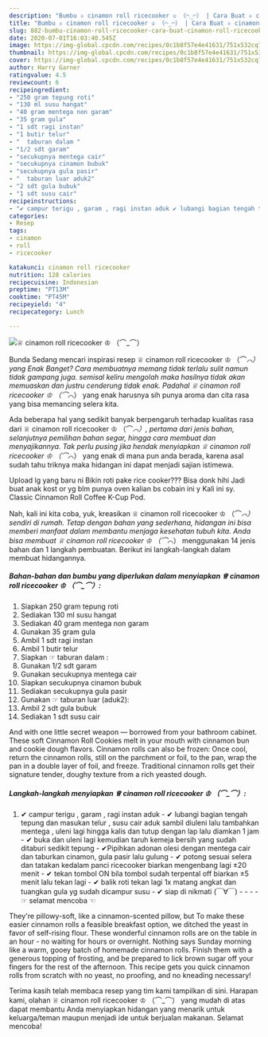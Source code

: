 ```yaml
---
description: "Bumbu ♕ cinamon roll ricecooker ♔ （⌒_⌒） | Cara Buat ♕ cinamon roll ricecooker ♔ （⌒_⌒） Yang Mudah Dan Praktis"
title: "Bumbu ♕ cinamon roll ricecooker ♔ （⌒_⌒） | Cara Buat ♕ cinamon roll ricecooker ♔ （⌒_⌒） Yang Mudah Dan Praktis"
slug: 882-bumbu-cinamon-roll-ricecooker-cara-buat-cinamon-roll-ricecooker-yang-mudah-dan-praktis
date: 2020-07-01T16:03:40.545Z
image: https://img-global.cpcdn.com/recipes/0c1b8f57e4e41631/751x532cq70/♕-cinamon-roll-ricecooker-♔-⌒_⌒-foto-resep-utama.jpg
thumbnail: https://img-global.cpcdn.com/recipes/0c1b8f57e4e41631/751x532cq70/♕-cinamon-roll-ricecooker-♔-⌒_⌒-foto-resep-utama.jpg
cover: https://img-global.cpcdn.com/recipes/0c1b8f57e4e41631/751x532cq70/♕-cinamon-roll-ricecooker-♔-⌒_⌒-foto-resep-utama.jpg
author: Harry Garner
ratingvalue: 4.5
reviewcount: 6
recipeingredient:
- "250 gram tepung roti"
- "130 ml susu hangat"
- "40 gram mentega non garam"
- "35 gram gula"
- "1 sdt ragi instan"
- "1 butir telur"
- "  taburan dalam "
- "1/2 sdt garam"
- "secukupnya mentega cair"
- "secukupnya cinamon bubuk"
- "secukupnya gula pasir"
- "  taburan luar aduk2"
- "2 sdt gula bubuk"
- "1 sdt susu cair"
recipeinstructions:
- "✔ campur terigu , garam , ragi instan aduk ✔ lubangi bagian tengah tepung dan masukan telur , susu cair aduk sambil diuleni lalu tambahkan mentega , uleni lagi hingga kalis dan tutup dengan lap lalu diamkan 1 jam ✔ buka dan uleni lagi kemudian taruh kemeja bersih yang sudah ditaburi sedikit tepung ✔Pipihkan adonan olesi dengan mentega cair dan taburkan cinamon, gula pasir lalu gulung ✔ potong sesuai selera dan tatakan kedalam panci ricecooker biarkan mengenbang lagi ±20 menit ✔ tekan tombol ON bila tombol sudah terpental off biarkan ±5 menit lalu tekan lagi  ✔ balik roti tekan lagi 1x matang angkat dan tuangkan gula yg sudah dicampur susu ✔ siap di nikmati (￣∀￣)                      ☞ selamat mencoba ☜"
categories:
- Resep
tags:
- cinamon
- roll
- ricecooker

katakunci: cinamon roll ricecooker 
nutrition: 128 calories
recipecuisine: Indonesian
preptime: "PT13M"
cooktime: "PT45M"
recipeyield: "4"
recipecategory: Lunch

---
```



![♕ cinamon roll ricecooker ♔ （⌒_⌒）](https://img-global.cpcdn.com/recipes/0c1b8f57e4e41631/751x532cq70/♕-cinamon-roll-ricecooker-♔-⌒_⌒-foto-resep-utama.jpg)

Bunda Sedang mencari inspirasi resep ♕ cinamon roll ricecooker ♔ （⌒_⌒） yang Enak Banget? Cara membuatnya memang tidak terlalu sulit namun tidak gampang juga. semisal keliru mengolah maka hasilnya tidak akan memuaskan dan justru cenderung tidak enak. Padahal ♕ cinamon roll ricecooker ♔ （⌒_⌒） yang enak harusnya sih punya aroma dan cita rasa yang bisa memancing selera kita.

Ada beberapa hal yang sedikit banyak berpengaruh terhadap kualitas rasa dari ♕ cinamon roll ricecooker ♔ （⌒_⌒）, pertama dari jenis bahan, selanjutnya pemilihan bahan segar, hingga cara membuat dan menyajikannya. Tak perlu pusing jika hendak menyiapkan ♕ cinamon roll ricecooker ♔ （⌒_⌒） yang enak di mana pun anda berada, karena asal sudah tahu triknya maka hidangan ini dapat menjadi sajian istimewa.

Upload lg yang baru ni Bikin roti pake rice cooker??? Bisa donk hihi Jadi buat anak kost or yg blm punya oven kalian bs cobain ini y Kali ini sy. Classic Cinnamon Roll Coffee K-Cup Pod.


Nah, kali ini kita coba, yuk, kreasikan ♕ cinamon roll ricecooker ♔ （⌒_⌒） sendiri di rumah. Tetap dengan bahan yang sederhana, hidangan ini bisa memberi manfaat dalam membantu menjaga kesehatan tubuh kita. Anda bisa membuat ♕ cinamon roll ricecooker ♔ （⌒_⌒） menggunakan 14 jenis bahan dan 1 langkah pembuatan. Berikut ini langkah-langkah dalam membuat hidangannya.

<!--inarticleads1-->

##### Bahan-bahan dan bumbu yang diperlukan dalam menyiapkan ♕ cinamon roll ricecooker ♔ （⌒_⌒）:

1. Siapkan 250 gram tepung roti
1. Sediakan 130 ml susu hangat
1. Sediakan 40 gram mentega non garam
1. Gunakan 35 gram gula
1. Ambil 1 sdt ragi instan
1. Ambil 1 butir telur
1. Siapkan  ☞ taburan dalam :
1. Gunakan 1/2 sdt garam
1. Gunakan secukupnya mentega cair
1. Siapkan secukupnya cinamon bubuk
1. Sediakan secukupnya gula pasir
1. Gunakan  ☞ taburan luar (aduk2):
1. Ambil 2 sdt gula bubuk
1. Sediakan 1 sdt susu cair


And with one little secret weapon — borrowed from your bathroom cabinet. These soft Cinnamon Roll Cookies melt in your mouth with cinnamon bun and cookie dough flavors. Cinnamon rolls can also be frozen: Once cool, return the cinnamon rolls, still on the parchment or foil, to the pan, wrap the pan in a double layer of foil, and freeze. Traditional cinnamon rolls get their signature tender, doughy texture from a rich yeasted dough. 

<!--inarticleads2-->

##### Langkah-langkah menyiapkan ♕ cinamon roll ricecooker ♔ （⌒_⌒）:

1. ✔ campur terigu , garam , ragi instan aduk - ✔ lubangi bagian tengah tepung dan masukan telur , susu cair aduk sambil diuleni lalu tambahkan mentega , uleni lagi hingga kalis dan tutup dengan lap lalu diamkan 1 jam - ✔ buka dan uleni lagi kemudian taruh kemeja bersih yang sudah ditaburi sedikit tepung - ✔Pipihkan adonan olesi dengan mentega cair dan taburkan cinamon, gula pasir lalu gulung - ✔ potong sesuai selera dan tatakan kedalam panci ricecooker biarkan mengenbang lagi ±20 menit - ✔ tekan tombol ON bila tombol sudah terpental off biarkan ±5 menit lalu tekan lagi  - ✔ balik roti tekan lagi 1x matang angkat dan tuangkan gula yg sudah dicampur susu - ✔ siap di nikmati (￣∀￣) -  -   -  -                  ☞ selamat mencoba ☜


They&#39;re pillowy-soft, like a cinnamon-scented pillow, but To make these easier cinnamon rolls a feasible breakfast option, we ditched the yeast in favor of self-rising flour. These wonderful cinnamon rolls are on the table in an hour - no waiting for hours or overnight. Nothing says Sunday morning like a warm, gooey batch of homemade cinnamon rolls. Finish them with a generous topping of frosting, and be prepared to lick brown sugar off your fingers for the rest of the afternoon. This recipe gets you quick cinnamon rolls from scratch with no yeast, no proofing, and no kneading necessary! 

Terima kasih telah membaca resep yang tim kami tampilkan di sini. Harapan kami, olahan ♕ cinamon roll ricecooker ♔ （⌒_⌒） yang mudah di atas dapat membantu Anda menyiapkan hidangan yang menarik untuk keluarga/teman maupun menjadi ide untuk berjualan makanan. Selamat mencoba!
